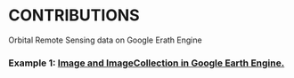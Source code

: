 # CONTRIBUTIONS
Orbital Remote Sensing data on Google Erath Engine

### Example 1: <a href="https://code.earthengine.google.com/48c4b0da8ec46766b1010e78d1c0b399">  Image and ImageCollection in Google Earth Engine.

